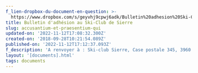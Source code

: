 ```yaml
---
f_lien-dropbox-du-document-en-question: >-
  https://www.dropbox.com/s/geyvhj9cpwj6adk/Bulletin%20adhesion%20Ski-Club%20de%20Sierre.pdf?dl=0
title: Bulletin d'adhésion au Ski-Club de Sierre
slug: accusantium-et-praesentium-qui
updated-on: '2022-11-12T17:08:32.300Z'
created-on: '2018-09-28T10:21:54.089Z'
published-on: '2022-11-12T17:12:37.093Z'
f_description: 'A renvoyer à : Ski-club Sierre, Case postale 345, 3960 Sierre'
layout: '[documents].html'
tags: documents
---
```



